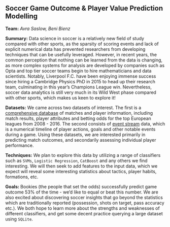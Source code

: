 ## Soccer Game Outcome & Player Value Prediction Modelling
**Team:** *Avra Saslow,
Beni Bienz*

**Summary:**
Data science in soccer is a relatively new field of study compared with other sports, as the sparsity of scoring events and lack of explicit numerical data has prevented researchers from developing techniques that can be usefully leveraged. However, in recent years, the common perception that nothing can be learned from the data is changing, as more complex systems for analysis are developed by companies such as Opta and top tier soccer teams begin to hire mathematicians and data scientists. Notably, Liverpool F.C. have been enjoying immense success since hiring a Cambridge Physics PhD in 2015 to head up their research team, culminating in this year’s Champions League win. Nevertheless, soccer data analytics is still very much in its Wild West phase compared with other sports, which makes us keen to explore it!

**Datasets:**
We came across two datasets of interest. The first is a [comprehensive database](https://www.kaggle.com/hugomathien/soccer) of matches and player information, including match results, player attributes and betting odds for the top European leagues from 2008 - 2016. The second consists of [event stream](https://www.kaggle.com/secareanualin/football-events) data, which is a numerical timeline of player actions, goals and other notable events during a game. Using these datasets, we are interested primarily in predicting match outcomes, and secondarily assessing individual player performance.

**Techniques:**
We plan to explore this data by utilizing a range of classifiers such as `SVMs`, `Logistic Regression`, `CatBoost` and any others we find interesting. We will then seek to add features to the input data, which we expect will reveal some interesting statistics about tactics, player habits, formations, etc.

**Goals:**
Bookies (the people that set the odds) successfully predict game outcome 53% of the time -  we’d like to equal or beat this number. We are also excited about discovering soccer insights that go beyond the statistics which are traditionally reported (possession, shots on target, pass accuracy etc.). We both hope to learn more about the strengths and weaknesses of different classifiers, and get some decent practice querying a large dataset using `SQLite`.

